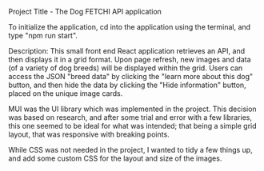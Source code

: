 Project Title - The Dog FETCHI API application

To initialize the application, cd into the application using the terminal, and type "npm run start".

Description: This small front end React application retrieves an API, and then displays it in a grid format. Upon page refresh, new images and data (of a variety of dog breeds) will be displayed within the grid. Users can access the JSON "breed data" by clicking the "learn more about this dog" button, and then hide the data by clicking the "Hide information" button, placed on the unique image cards.

MUI was the UI library which was implemented in the project. This decision was based on research, and after some trial and error with a few libraries, this one seemed to be ideal for what was intended; that being a simple grid layout, that was responsive with breaking points.

While CSS was not needed in the project, I wanted to tidy a few things up, and add some custom CSS for the layout and size of the images.
